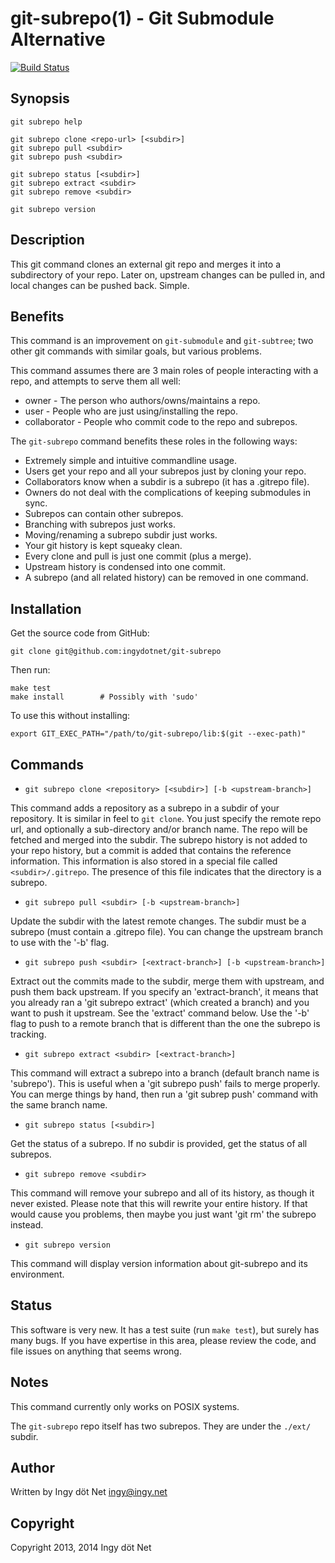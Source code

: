 git-subrepo(1) - Git Submodule Alternative
==========================================

[![Build Status](https://travis-ci.org/ingydotnet/git-subrepo.png?branch=master)](https://travis-ci.org/ingydotnet/git-subrepo)

## Synopsis

    git subrepo help

    git subrepo clone <repo-url> [<subdir>]
    git subrepo pull <subdir>
    git subrepo push <subdir>

    git subrepo status [<subdir>]
    git subrepo extract <subdir>
    git subrepo remove <subdir>

    git subrepo version

## Description

This git command clones an external git repo and merges it into a subdirectory
of your repo. Later on, upstream changes can be pulled in, and local changes
can be pushed back. Simple.

## Benefits

This command is an improvement on `git-submodule` and `git-subtree`; two other
git commands with similar goals, but various problems.

This command assumes there are 3 main roles of people interacting with a repo,
and attempts to serve them all well:

* owner - The person who authors/owns/maintains a repo.
* user - People who are just using/installing the repo.
* collaborator - People who commit code to the repo and subrepos.

The `git-subrepo` command benefits these roles in the following ways:

* Extremely simple and intuitive commandline usage.
* Users get your repo and all your subrepos just by cloning your repo.
* Collaborators know when a subdir is a subrepo (it has a .gitrepo file).
* Owners do not deal with the complications of keeping submodules in sync.
* Subrepos can contain other subrepos.
* Branching with subrepos just works.
* Moving/renaming a subrepo subdir just works.
* Your git history is kept squeaky clean.
* Every clone and pull is just one commit (plus a merge).
* Upstream history is condensed into one commit.
* A subrepo (and all related history) can be removed in one command.

## Installation

Get the source code from GitHub:

    git clone git@github.com:ingydotnet/git-subrepo

Then run:

    make test
    make install        # Possibly with 'sudo'

To use this without installing:

    export GIT_EXEC_PATH="/path/to/git-subrepo/lib:$(git --exec-path)"

## Commands

* `git subrepo clone <repository> [<subdir>] [-b <upstream-branch>]`

This command adds a repository as a subrepo in a subdir of your repository. It
is similar in feel to `git clone`. You just specify the remote repo url, and
optionally a sub-directory and/or branch name. The repo will be fetched and
merged into the subdir. The subrepo history is not added to your repo history,
but a commit is added that contains the reference information.  This
information is also stored in a special file called `<subdir>/.gitrepo`.  The
presence of this file indicates that the directory is a subrepo.

* `git subrepo pull <subdir> [-b <upstream-branch>]`

Update the subdir with the latest remote changes. The subdir must be a subrepo
(must contain a .gitrepo file). You can change the upstream branch to use with
the '-b' flag.

* `git subrepo push <subdir> [<extract-branch>] [-b <upstream-branch>]`

Extract out the commits made to the subdir, merge them with upstream, and push
them back upstream. If you specify an 'extract-branch', it means that you
already ran a 'git subrepo extract' (which created a branch) and you want to
push it upstream. See the 'extract' command below. Use the '-b' flag to push
to a remote branch that is different than the one the subrepo is tracking.

* `git subrepo extract <subdir> [<extract-branch>]`

This command will extract a subrepo into a branch (default branch name is
'subrepo'). This is useful when a 'git subrepo push' fails to merge properly.
You can merge things by hand, then run a 'git subrep push' command with the
same branch name.

* `git subrepo status [<subdir>]`

Get the status of a subrepo. If no subdir is provided, get the status of all
subrepos.

* `git subrepo remove <subdir>`

This command will remove your subrepo and all of its history, as though it
never existed. Please note that this will rewrite your entire history. If that
would cause you problems, then maybe you just want 'git rm' the subrepo
instead.

* `git subrepo version`

This command will display version information about git-subrepo and its
environment.

## Status

This software is very new. It has a test suite (run `make test`), but surely
has many bugs. If you have expertise in this area, please review the code, and
file issues on anything that seems wrong.

## Notes

This command currently only works on POSIX systems.

The `git-subrepo` repo itself has two subrepos. They are under the `./ext/`
subdir.

## Author

Written by Ingy döt Net <ingy@ingy.net>

## Copyright

Copyright 2013, 2014 Ingy döt Net
